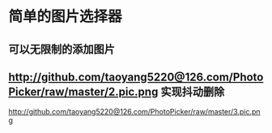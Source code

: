 简单的图片选择器
======================
可以无限制的添加图片
------------------
http://github.com/taoyang5220@126.com/PhotoPicker/raw/master/2.pic.png
实现抖动删除
----------------
http://github.com/taoyang5220@126.com/PhotoPicker/raw/master/3.pic.png
